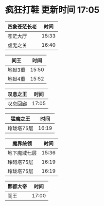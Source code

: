 # 疯狂打鞋 更新时间 17:05

| 四象苍茫长老   | 时间    |
|--------|-------|
| 苍茫大厅 | 15:33 |
| 虚无之关 | 16:40 |

| 间王   | 时间    |
|--------|-------|
| 地狱3重 | 15:50 |
| 地狱4重 | 15:52 |

| 叹息之王   | 时间    |
|--------|-------|
| 叹息回廊 | 17:05 |

| 猛魔之王   | 时间    |
|--------|-------|
| 玲珑塔75层 | 16:19 |

| 魔界统领   | 时间    |
|--------|-------|
| 地下魔域七层 | 15:36 |
| 玲碍塔75层 | 16:19 |
| 玲珑塔75层 | 16:19 |

| 酆都大帝   | 时间    |
|--------|-------|
| 阎王 | 17:00 |